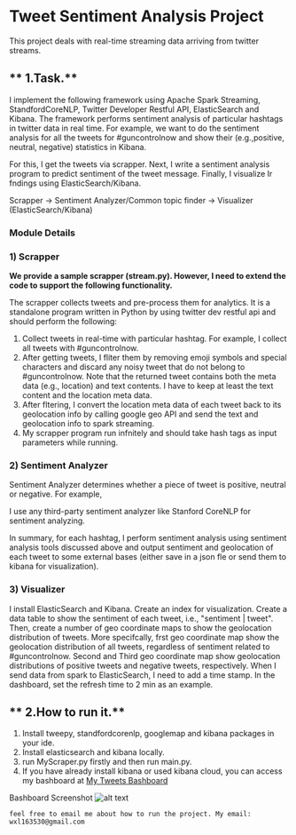 # Tweet Sentiment Analysis Project
This project deals with real-time streaming data arriving from twitter streams.

## ** 1.Task.**
I implement the following framework using Apache Spark Streaming, StandfordCoreNLP, Twitter Developer Restful API, 
ElasticSearch and Kibana. The framework performs sentiment analysis
of particular hashtags in twitter data in real time. For example, we want to do the
sentiment analysis for all the tweets for #guncontrolnow and show their
(e.g.,positive, neutral, negative) statistics in Kibana.

For this, I get the tweets via scrapper. Next, I write a
sentiment analysis program to predict sentiment of the tweet message. Finally, I
 visualize Ir fndings using ElasticSearch/Kibana.

Scrapper -> Sentiment Analyzer/Common topic finder -> Visualizer
(ElasticSearch/Kibana)

### Module Details

### **1) Scrapper**

**We provide a sample scrapper (stream.py). However, I need to extend
the code to support the following functionality.**


The scrapper collects tweets and pre-process them for analytics. It is a standalone
program written in Python by using twitter dev restful api and should perform the following:

1. Collect tweets in real-time with particular hashtag. For example, I
    collect all tweets with #guncontrolnow.
2. After getting tweets, I fliter them by removing emoji symbols and special
    characters and discard any noisy tweet that do not belong to
    #guncontrolnow. Note that the returned tweet contains both the meta data
    (e.g., location) and text contents. I have to keep at least the text
    content and the location meta data.
3. After fltering, I convert the location meta data of each tweet back
    to its geolocation info by calling google geo API and send the text and
    geolocation info to spark streaming.
4. My scrapper program  run infnitely and should take hash tags as
    input parameters while running.

### **2) Sentiment Analyzer**

Sentiment Analyzer determines whether a piece of tweet is positive, neutral or
negative. For example,

I use any third-party sentiment analyzer like Stanford CoreNLP for
sentiment analyzing.

In summary, for each hashtag, I perform sentiment analysis using sentiment
analysis tools discussed above and output sentiment and geolocation of each tweet
to some external bases (either save in a json fle or send them to kibana for
visualization).

### **3) Visualizer**

I install ElasticSearch and Kibana. Create an index for visualization. Create a data
table to show the sentiment of each tweet, i.e., "sentiment | tweet". Then, create a
number of geo coordinate maps to show the geolocation distribution of tweets. More
specifcally, frst geo coordinate map show the geolocation distribution of all tweets,
regardless of sentiment related to #guncontrolnow. Second and Third geo coordinate map
show geolocation distributions of positive tweets and negative tweets, respectively.
When I send data from spark to ElasticSearch, I need to add a time stamp. In
the dashboard, set the refresh time to 2 min as an example.

## ** 2.How to run it.**
1. Install tweepy, standfordcorenlp, googlemap and kibana packages in your ide.
2. Install elasticsearch and kibana locally.
3. run MyScraper.py firstly and then run main.py.
4. If you have already install kibana or used kibana cloud, you can access my bashboard at
[My Tweets Bashboard](http://localhost:5601/app/kibana#/dashboard/cd2e2440-3945-11e8-a3f7-19e82329e45b?_g=(refreshInterval:(display:Off,pause:!f,value:0),time:(from:'2015-05-18T05:00:00.000Z',mode:absolute,to:'2015-05-21T04:59:59.999Z'))&_a=(description:'',filters:!(),fullScreenMode:!f,options:(darkTheme:!f,hidePanelTitles:!f,useMargins:!t),panels:!((gridData:(h:3,i:'1',w:6,x:0,y:0),id:eddeec60-3940-11e8-a3f7-19e82329e45b,panelIndex:'1',type:visualization,version:'6.2.3'),(embeddableConfig:(mapCenter:!(48.3416461723746,-47.81250000000001),mapZoom:2),gridData:(h:3,i:'2',w:6,x:6,y:0),id:'1ab754c0-3941-11e8-a3f7-19e82329e45b',panelIndex:'2',type:visualization,version:'6.2.3'),(embeddableConfig:(mapCenter:!(38.28993659801203,-100.986328125),mapZoom:5),gridData:(h:3,i:'3',w:6,x:0,y:3),id:'6d2e04b0-3941-11e8-a3f7-19e82329e45b',panelIndex:'3',type:visualization,version:'6.2.3')),query:(language:lucene,query:''),timeRestore:!f,title:Twitter_Sentiment_Analysis_Dashboard,viewMode:view))

Bashboard Screenshot
![alt text](https://github.com/DavidLi210/Tweet-Sentiment-Analysis/bashboard.png "Bashboard Screenshot")
```
feel free to email me about how to run the project. My email: wxl163530@gmail.com
```
